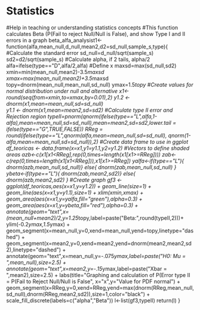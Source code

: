 # Statistics
#Help in teaching or understanding statistics concepts
#This function calculates Beta (P(Fail to reject Null/Null is False), and show Type I and II errors in a graph
beta_alfa_analysist1<-function(alfa,mean_null,d_null,mean2,d2=sd_null,sample_s,type){
#Calculate the standard error
  sd_null=d_null/sqrt(sample_s)
  sd2=d2/sqrt(sample_s)
#Calculate alpha, if 2 tails, alpha/2
  alfa=ifelse(type=="D",alfa/2,alfa)
#Define x
  maxsd=max(sd_null,sd2)
  xmin=min(mean_null,mean2)-3.5*maxsd
  xmax=max(mean_null,mean2)+3.5*maxsd
  topy=dnorm(mean_null,mean_null,sd_null)
  ymax=1.5*topy
#Create values for normal distribution under null and alternative
  x1<-round(seq(from=xmin,to=xmax,by=0.01),2)
  y1.2 <- dnorm(x1,mean=mean_null,sd=sd_null)  
  y1.1 <- dnorm(x1,mean=mean2,sd=sd2)
#Calculate type II error and Rejection region
  typeII=pnorm(qnorm(ifelse(type=="L",alfa,1-alfa),mean=mean_null,sd=sd_null),mean=mean2,sd=sd2,lower.tail = ifelse(type=="G",TRUE,FALSE))
  RReg = round(ifelse(type=="L",qnorm(alfa,mean=mean_null,sd=sd_null),
                      qnorm(1-alfa,mean=mean_null,sd=sd_null)),2)
#Create data frame to use in ggplot
  df_teoricas <- data.frame(x=x1,y1=y1.1,y2=y1.2)
#Vectors to define shaded areas
  azb<-c(x1[x1<RReg],rep(0,times=length(x1[x1>=RReg])))
  zab<-c(rep(0,times=length(x1[x1<RReg])),x1[x1>=RReg])
  yalfa<-if(type=="L"){
    dnorm(azb,mean_null,sd_null)}
  else{
    dnorm(zab,mean_null,sd_null)
  }
  ybeta<-if(type=="L"){
    dnorm(zab,mean2,sd2)}
  else{
    dnorm(azb,mean2,sd2)
  }
#Create graph
  gf3 <- ggplot(df_teoricas,aes(x=x1,y=y1.2)) + geom_line(size=1) + 
    geom_line(aes(x=x1,y=y1.1),size=1) + xlim(xmin,xmax) +
    geom_area(aes(x=x1,y=yalfa,fill="green"),alpha=0.3) +
    geom_area(aes(x=x1,y=ybeta,fill="red"),alpha=0.3) +
    annotate(geom="text",x=(mean_null+mean2)/2,y=1.25*topy,label=paste("Beta:",round(typeII,2)))+
    ylim(-0.2*ymax,1.5*ymax) + geom_segment(x=mean_null,y=0,xend=mean_null,yend=topy,linetype="dashed") + 
    geom_segment(x=mean2,y=0,xend=mean2,yend=dnorm(mean2,mean2,sd2),linetype="dashed") +
    annotate(geom="text",x=mean_null,y=-.075*ymax,label=paste("H0: Mu = ",mean_null),size=2.5) +
    annotate(geom="text",x=mean2,y=-.15*ymax,label=paste("Xbar = ",mean2),size=2.5) +
    labs(title="Graphing and calculation of P(Error type II = P(Fail to Reject Null/Null is False", x="x",y="Value for PDF normal") +
    geom_segment(x=RReg,y=0,xend=RReg,yend=max(dnorm(RReg,mean_null,sd_null),dnorm(RReg,mean2,sd2)),size=1,color="black") +
    scale_fill_discrete(labels=c("alpha","Beta"))
  l<-list(gf3,typeII)
  return(l)
}
